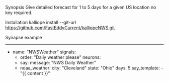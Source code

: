 Synopsis
Give detailed forecast for 1 to 5 days for a given US location no key required.

Installation
kalliope install --git-url https://github.com/FastEddyCurrent/kalliopeNWS.git


Synapse example


---

  - name: "NWSWeather"
    signals:
      - order: "Daily weather please"
    neurons:
      - say:
          message: "NWS Daily Weather"
      - noaa_weather:
          city: "Cleveland"
          state: "Ohio"
          days: 5
          say_template:
              - "{{ content }}"
